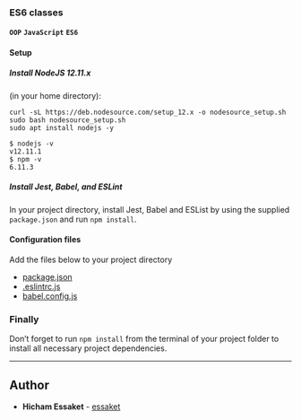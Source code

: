 ### ES6 classes
**`OOP`** **`JavaScript`** **`ES6`**

#### Setup
##### Install NodeJS 12.11.x
(in your home directory):
```
curl -sL https://deb.nodesource.com/setup_12.x -o nodesource_setup.sh
sudo bash nodesource_setup.sh
sudo apt install nodejs -y
```
```
$ nodejs -v
v12.11.1
$ npm -v
6.11.3
```
##### Install Jest, Babel, and ESLint
In your project directory, install Jest, Babel and ESList by using the supplied `package.json` and run `npm install`.

#### Configuration files
Add the files below to your project directory

- [package.json](https://github.com/essaket/alx-backend-javascript/blob/master/0x03-ES6_data_manipulation/package.json)
- [.eslintrc.js](https://github.com/essaket/alx-backend-javascript/blob/master/0x03-ES6_data_manipulation/.eslintrc.js)
- [babel.config.js](https://github.com/essaket/alx-backend-javascript/blob/master/0x03-ES6_data_manipulation/babel.config.js)

### Finally
Don’t forget to run `npm install` from the terminal of your project folder to install all necessary project dependencies.

---

## Author
* **Hicham Essaket** - [essaket](https://github.com/essaket)
